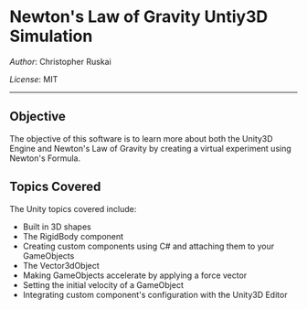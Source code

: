 <head>
<meta name="google-site-verification" content="AZBV_sFKst76UD4d6LxLeXEtS9sh327TuYLMk5aGfpw" />
</head>

# Newton's Law of Gravity Untiy3D Simulation
*Author*: Christopher Ruskai

*License*: MIT

___


## Objective

The objective of this software is to learn more about both the Unity3D Engine and Newton's Law of Gravity by creating a virtual experiment using Newton's Formula.

## Topics Covered

The Unity topics covered include:
- Built in 3D shapes
- The RigidBody component
- Creating custom components using C# and attaching them to your GameObjects
- The Vector3dObject
- Making GameObjects accelerate by applying a force vector
- Setting the initial velocity of a GameObject
- Integrating custom component's configuration with the Unity3D Editor 
